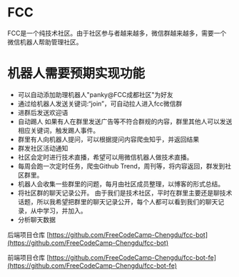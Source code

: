 # FCC
FCC是一个纯技术社区。由于社区参与者越来越多，微信群越来越多，需要一个微信机器人帮助管理社区。

# 机器人需要预期实现功能
- 可以自动添加助理机器人"panky@FCC成都社区"为好友
- 通过给机器人发送关键词:“join”，可自动拉人进入fcc微信群
- 进群后发送欢迎语
- 自动踢人
如果有人在群里发送广告等不符合群规的内容，群里其他人可以发送相应关键词，触发踢人事件。
- 群里有人向机器人提问，可以根据提问内容爬虫知乎，并返回结果
- 群发社区活动通知
- 社区会定时进行技术直播，希望可以用微信机器人做技术直播。
- 每周会跑一次定时任务，爬虫Github Trend，周刊等，将内容返回，群发到社区群里。
- 机器人会收集一些群里的问题，每月由社区成员整理，以博客的形式总结。
- 将社区群的聊天记录公开。
由于我们是技术社区，平时在群里主要还是聊技术话题，所以我希望把群里的聊天记录公开，每个人都可以看到我们的聊天记录，从中学习，并加入。
- 分析聊天数据


后端项目仓库
[https://github.com/FreeCodeCamp-Chengdu/fcc-bot](https://github.com/FreeCodeCamp-Chengdu/fcc-bot)

前端项目仓库
[https://github.com/FreeCodeCamp-Chengdu/fcc-bot-fe](https://github.com/FreeCodeCamp-Chengdu/fcc-bot-fe)




